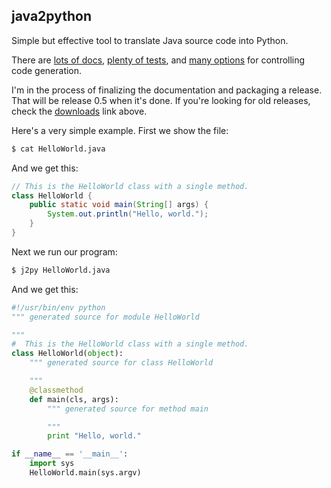 ## java2python

Simple but effective tool to translate Java source code into Python.


There are [lots of docs](./java2python/tree/master/doc/), [plenty of tests](./java2python/tree/master/test/), and [many options](./java2python/tree/master/doc/customizations.md) for controlling code generation.

I'm in the process of finalizing the documentation and packaging a release.  That will be release 0.5 when it's done.  If you're looking for old releases, check the [downloads](./java2python/downloads) link above.

Here's a very simple example.  First we show the file:

```bash
$ cat HelloWorld.java
```

And we get this:

```java    
// This is the HelloWorld class with a single method.
class HelloWorld {
    public static void main(String[] args) {
        System.out.println("Hello, world.");
    }
}
```

Next we run our program:


```bash
$ j2py HelloWorld.java
```

And we get this:

```python
#!/usr/bin/env python
""" generated source for module HelloWorld

"""
#  This is the HelloWorld class with a single method.
class HelloWorld(object):
    """ generated source for class HelloWorld

    """
    @classmethod
    def main(cls, args):
        """ generated source for method main

        """
        print "Hello, world."

if __name__ == '__main__':
    import sys
    HelloWorld.main(sys.argv)
```

